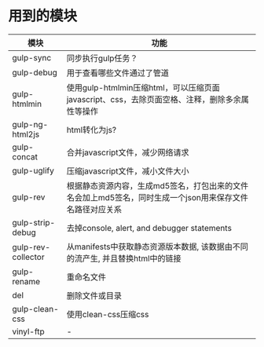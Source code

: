 # 用到的模块

模块                 | 功能
------------------ | -------------------------------------------------------------
gulp-sync          | 同步执行gulp任务？
gulp-debug         | 用于查看哪些文件通过了管道
gulp-htmlmin       | 使用gulp-htmlmin压缩html，可以压缩页面javascript、css，去除页面空格、注释，删除多余属性等操作
gulp-ng-html2js    | html转化为js?
gulp-concat        | 合并javascript文件，减少网络请求
gulp-uglify        | 压缩javascript文件，减小文件大小
gulp-rev           | 根据静态资源内容，生成md5签名，打包出来的文件名会加上md5签名，同时生成一个json用来保存文件名路径对应关系
gulp-strip-debug   | 去掉console, alert, and debugger statements
gulp-rev-collector | 从manifests中获取静态资源版本数据, 该数据由不同的流产生, 并且替换html中的链接
gulp-rename        | 重命名文件
del                | 删除文件或目录
gulp-clean-css     | 使用clean-css压缩css
vinyl-ftp          | -
